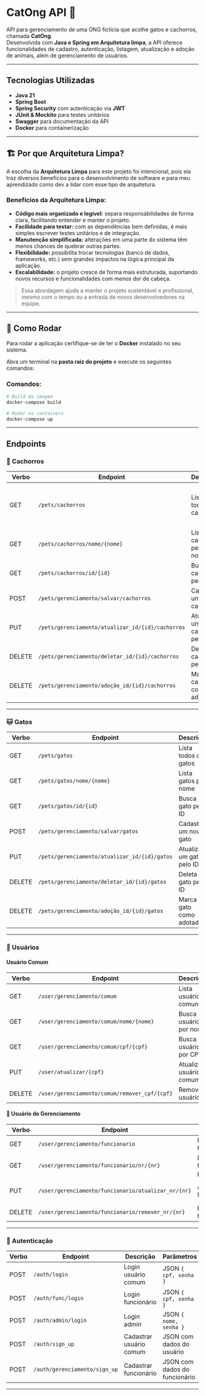 # CatOng API 🐾


API para gerenciamento de uma ONG fictícia que acolhe gatos e cachorros, chamada **CatOng**.  
Desenvolvida com **Java e Spring em Arquitetura limpa**, a API oferece funcionalidades de cadastro, autenticação, listagem, atualização e adoção de animais, além de gerenciamento de usuários.

---

## Tecnologias Utilizadas

- **Java 21**
- **Spring Boot**
- **Spring Security** com autenticação via **JWT**
- **JUnit & Mockito** para testes unitários
- **Swagger** para documentação da API
- **Docker** para containerização

---

## 🏗️ Por que Arquitetura Limpa?

A escolha da **Arquitetura Limpa** para este projeto foi intencional, pois ela traz diversos benefícios para o desenvolvimento de software e para meu aprendizado como dev a lidar com esse tipo de arquitetura.

### Benefícios da Arquitetura Limpa:

- **Código mais organizado e legível:** separa responsabilidades de forma clara, facilitando entender e manter o projeto.  
- **Facilidade para testar:** com as dependências bem definidas, é mais simples escrever testes unitários e de integração.  
- **Manutenção simplificada:** alterações em uma parte do sistema têm menos chances de quebrar outras partes.  
- **Flexibilidade:** possibilita trocar tecnologias (banco de dados, frameworks, etc.) sem grandes impactos na lógica principal da aplicação.  
- **Escalabilidade:** o projeto cresce de forma mais estruturada, suportando novos recursos e funcionalidades com menos dor de cabeça.  

> Essa abordagem ajuda a manter o projeto sustentável e profissional, mesmo com o tempo ou a entrada de novos desenvolvedores na equipe.

---

## 🚀 Como Rodar

Para rodar a aplicação certifique-se de ter o **Docker** instalado no seu sistema.  

Abra um terminal na **pasta raiz do projeto** e execute os seguintes comandos:

### Comandos:

```bash
# Build da imagem
docker-compose build

# Rodar os containers
docker-compose up
```
---

## Endpoints

### 🐶 Cachorros

| Verbo | Endpoint | Descrição | Parâmetros |
|-------|----------|-----------|------------|
| GET | `/pets/cachorros` | Lista todos os cachorros | `pages` (opcional, default=0), `size` (opcional, default=10) |
| GET | `/pets/cachorros/nome/{nome}` | Lista cachorros pelo nome | `nome` (path), `pages`, `size` |
| GET | `/pets/cachorros/id/{id}` | Busca um cachorro pelo ID | `id` (path) |
| POST | `/pets/gerenciamento/salvar/cachorros` | Cadastra um novo cachorro | JSON do cachorro |
| PUT | `/pets/gerenciamento/atualizar_id/{id}/cachorros` | Atualiza um cachorro pelo ID | `id` (path), JSON de atualização |
| DELETE | `/pets/gerenciamento/deletar_id/{id}/cachorros` | Deleta um cachorro pelo ID | `id` (path) |
| DELETE | `/pets/gerenciamento/adoção_id/{id}/cachorros` | Marca um cachorro como adotado | `id` (path) |

---

### 🐱 Gatos

| Verbo | Endpoint | Descrição | Parâmetros |
|-------|----------|-----------|------------|
| GET | `/pets/gatos` | Lista todos os gatos | `pages`, `size` |
| GET | `/pets/gatos/nome/{nome}` | Lista gatos pelo nome | `nome`, `pages`, `size` |
| GET | `/pets/gatos/id/{id}` | Busca um gato pelo ID | `id` |
| POST | `/pets/gerenciamento/salvar/gatos` | Cadastra um novo gato | JSON do gato |
| PUT | `/pets/gerenciamento/atualizar_id/{id}/gatos` | Atualiza um gato pelo ID | `id`, JSON de atualização |
| DELETE | `/pets/gerenciamento/deletar_id/{id}/gatos` | Deleta um gato pelo ID | `id` |
| DELETE | `/pets/gerenciamento/adoção_id/{id}/gatos` | Marca um gato como adotado | `id` |

---

### 👤 Usuários

#### Usuário Comum
| Verbo | Endpoint | Descrição | Parâmetros |
|-------|----------|-----------|------------|
| GET | `/user/gerenciamento/comum` | Lista usuários comuns | `pages`, `size` |
| GET | `/user/gerenciamento/comum/nome/{nome}` | Busca usuário por nome | `nome`, `pages`, `size` |
| GET | `/user/gerenciamento/comum/cpf/{cpf}` | Busca usuário por CPF | `cpf` |
| PUT | `/user/atualizar/{cpf}` | Atualiza usuário comum | `cpf`, JSON de atualização |
| DELETE | `/user/gerenciamento/comum/remover_cpf/{cpf}` | Remove usuário | `cpf` |

#### 👤 Usuário de Gerenciamento
| Verbo | Endpoint | Descrição | Parâmetros |
|-------|----------|-----------|------------|
| GET | `/user/gerenciamento/funcionario` | Lista funcionários | `pages`, `size` |
| GET | `/user/gerenciamento/funcionario/nr/{nr}` | Busca funcionário pelo NR | `nr` |
| PUT | `/user/gerenciamento/funcionario/atualizar_nr/{nr}` | Atualiza funcionário | `nr`, JSON de atualização |
| DELETE | `/user/gerenciamento/funcionario/remover_nr/{nr}` | Remove funcionário | `nr` |

---

### 🔐 Autenticação

| Verbo | Endpoint | Descrição | Parâmetros |
|-------|----------|-----------|------------|
| POST | `/auth/login` | Login usuário comum | JSON `{ cpf, senha }` |
| POST | `/auth/func/login` | Login funcionário | JSON `{ cpf, senha }` |
| POST | `/auth/admin/login` | Login admin | JSON `{ nome, senha }` |
| POST | `/auth/sign_up` | Cadastrar usuário comum | JSON com dados do usuário |
| POST | `/auth/gerenciamento/sign_up` | Cadastrar funcionário | JSON com dados do funcionário |

---
